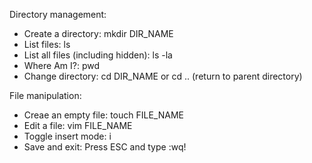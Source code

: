 Directory management:

* Create a directory: mkdir DIR_NAME
* List files: ls
* List all files (including hidden): ls -la
* Where Am I?: pwd
* Change directory: cd DIR_NAME or cd .. (return to parent directory)


File manipulation:


* Creae an empty file: touch FILE_NAME
* Edit a file: vim FILE_NAME
* Toggle insert mode: i
* Save and exit: Press ESC and type :wq!
